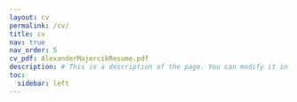 ```yaml
---
layout: cv
permalink: /cv/
title: cv
nav: true
nav_order: 5
cv_pdf: AlexanderMajercikResume.pdf
description: # This is a description of the page. You can modify it in '_pages/cv.md'. You can also change or remove the top pdf download button.
toc:
  sidebar: left
---
```

